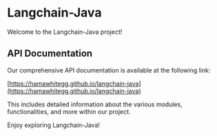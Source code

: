 # Langchain-Java

Welcome to the Langchain-Java project!

## API Documentation

Our comprehensive API documentation is available at the following link:

[https://hamawhitegg.github.io/langchain-java](https://hamawhitegg.github.io/langchain-java)

This includes detailed information about the various modules, functionalities, and more within our project.

Enjoy exploring Langchain-Java!
